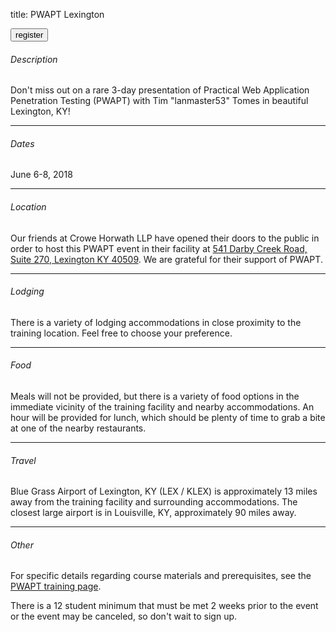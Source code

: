title: PWAPT Lexington

<button onclick="window.location='https://www.paypal.com/cgi-bin/webscr?cmd=_s-xclick&hosted_button_id=T8XNKK9EEQ8MW'">register</button>

###### Description

Don't miss out on a rare 3-day presentation of Practical Web Application Penetration Testing (PWAPT) with Tim "lanmaster53" Tomes in beautiful Lexington, KY!

---

###### Dates

June 6-8, 2018

---

###### Location

Our friends at Crowe Horwath LLP have opened their doors to the public in order to host this PWAPT event in their facility at [541 Darby Creek Road, Suite 270, Lexington KY 40509](https://www.google.com/maps/place/541+Darby+Creek+Rd+%23270,+Lexington,+KY+40509/@38.008627,-84.4334937,17z/). We are grateful for their support of PWAPT.

---

###### Lodging

There is a variety of lodging accommodations in close proximity to the training location. Feel free to choose your preference.

---

###### Food

Meals will not be provided, but there is a variety of food options in the immediate vicinity of the training facility and nearby accommodations. An hour will be provided for lunch, which should be plenty of time to grab a bite at one of the nearby restaurants.

---

###### Travel

Blue Grass Airport of Lexington, KY (LEX / KLEX) is approximately 13 miles away from the training facility and surrounding accommodations. The closest large airport is in Louisville, KY, approximately 90 miles away.

---

###### Other

For specific details regarding course materials and prerequisites, see the [PWAPT training page](/training).

There is a 12 student minimum that must be met 2 weeks prior to the event or the event may be canceled, so don't wait to sign up.
